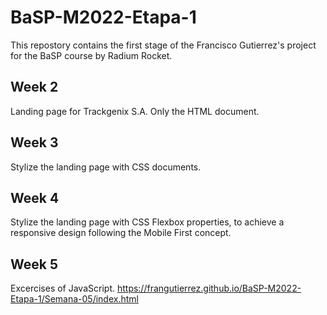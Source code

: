 # BaSP-M2022-Etapa-1
This repostory contains the first stage of the Francisco Gutierrez's project for the BaSP course by Radium Rocket.

## Week 2
Landing page for Trackgenix S.A. Only the HTML document.

## Week 3
Stylize the landing page with CSS documents.

## Week 4
Stylize the landing page with CSS Flexbox properties, to achieve a responsive design following the Mobile First concept.

## Week 5
Excercises of JavaScript.
https://frangutierrez.github.io/BaSP-M2022-Etapa-1/Semana-05/index.html